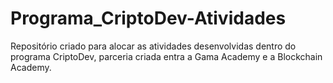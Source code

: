 # Programa_CriptoDev-Atividades
Repositório criado para alocar as atividades desenvolvidas dentro do programa CriptoDev, parceria criada entra a Gama Academy e a Blockchain Academy.
